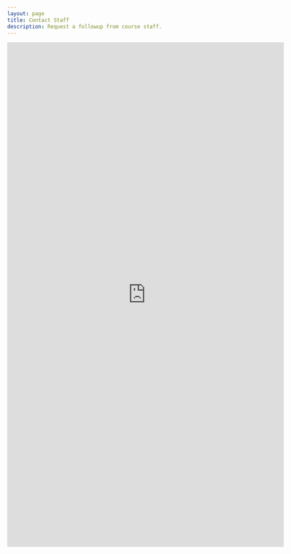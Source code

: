 ```yaml
---
layout: page
title: Contact Staff
description: Request a followup from course staff.
---
```


<iframe src="https://forms.gle/zjz8H9jwWfJq3zHz9" width="640" height="1166" frameborder="0" marginheight="0" marginwidth="0">Loading…</iframe>

